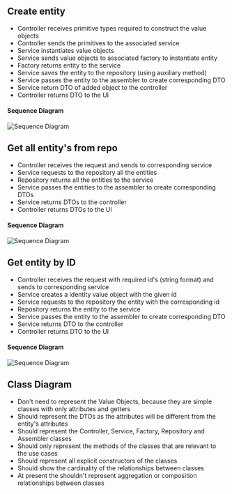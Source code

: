 ## Create entity
- Controller receives primitive types required to construct the value objects
- Controller sends the primitives to the associated service
- Service instantiates value objects
- Service sends value objects to associated factory to instantiate entity
- Factory returns entity to the service
- Service saves the entity to the repository (using auxiliary method)
- Service passes the entity to the assembler to create corresponding DTO
- Service return DTO of added object to the controller
- Controller returns DTO to the UI

#### Sequence Diagram
![Sequence Diagram](https://github.com/Departamento-de-Engenharia-Informatica/2023-2024-switch-dev-project-assignment-grupo-1/blob/main/docs/ood/generalSequenceDiagrams/CreateEntity.png)

## Get all entity's from repo
- Controller receives the request and sends to corresponding service
- Service requests to the repository all the entities
- Repository returns all the entities to the service
- Service passes the entities to the assembler to create corresponding DTOs
- Service returns DTOs to the controller
- Controller returns DTOs to the UI

#### Sequence Diagram
![Sequence Diagram](https://github.com/Departamento-de-Engenharia-Informatica/2023-2024-switch-dev-project-assignment-grupo-1/blob/main/docs/ood/generalSequenceDiagrams/GetAllEntitys.png)

## Get entity by ID
- Controller receives the request with required id's (string format) and sends to corresponding service
- Service creates a identity value object with the given id
- Service requests to the repository the entity with the corresponding id
- Repository returns the entity to the service
- Service passes the entity to the assembler to create corresponding DTO
- Service returns DTO to the controller
- Controller returns DTO to the UI

#### Sequence Diagram
![Sequence Diagram](https://github.com/Departamento-de-Engenharia-Informatica/2023-2024-switch-dev-project-assignment-grupo-1/blob/main/docs/ood/generalSequenceDiagrams/GetEntityByID.png)

## Class Diagram
- Don't need to represent the Value Objects, because they are simple classes with only attributes and getters
- Should represent the DTOs as the attributes will be different from the entity's attributes
- Should represent the Controller, Service, Factory, Repository and Assembler classes
- Should only represent the methods of the classes that are relevant to the use cases
- Should represent all explicit constructors of the classes
- Should show the cardinality of the relationships between classes
- At present the shouldn't represent aggregation or composition relationships between classes
